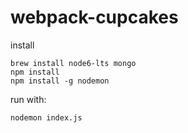 # webpack-cupcakes

install

	brew install node6-lts mongo
	npm install
	npm install -g nodemon

run with:

	nodemon index.js
